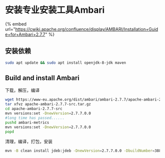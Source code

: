 # 安装专业安装工具Ambari

{% embed url="https://cwiki.apache.org/confluence/display/AMBARI/Installation+Guide+for+Ambari+2.7.7" %}

## 安装依赖

```sh
sudo apt update && sudo apt install openjdk-8-jdk maven
```

## Build and install Ambari <a href="#installationguideforambari2.7.7-buildandinstallambari2.7.7" id="installationguideforambari2.7.7-buildandinstallambari2.7.7"></a>

下载，解压，编译

```sh
wget https://www-eu.apache.org/dist/ambari/ambari-2.7.7/apache-ambari-2.7.7-src.tar.gz
tar xfvz apache-ambari-2.7.7-src.tar.gz
cd apache-ambari-2.7.7-src
mvn versions:set -DnewVersion=2.7.7.0.0
#long time has passed......
pushd ambari-metrics
mvn versions:set -DnewVersion=2.7.7.0.0
popd
```

清理，编译，打包，安装

```sh
mvn -B clean install jdeb:jdeb -DnewVersion=2.7.7.0.0 -DbuildNumber=388e072381e71c7755673b7743531c03a4d61be8 -DskipTests -Dpython.ver="python >= 2.6"
```

